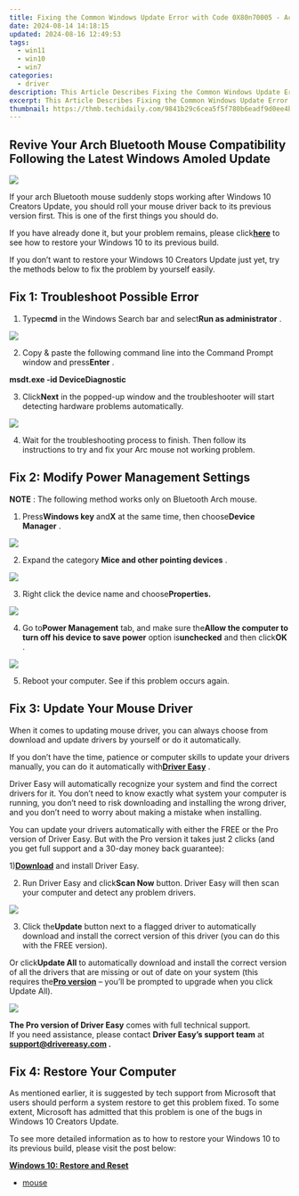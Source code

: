 ```yaml
---
title: Fixing the Common Windows Update Error with Code 0X80n70005 - Access Is Blocked
date: 2024-08-14 14:18:15
updated: 2024-08-16 12:49:53
tags:
  - win11
  - win10
  - win7
categories:
  - driver
description: This Article Describes Fixing the Common Windows Update Error with Code 0X80n70005 - Access Is Blocked
excerpt: This Article Describes Fixing the Common Windows Update Error with Code 0X80n70005 - Access Is Blocked
thumbnail: https://thmb.techidaily.com/9841b29c6cea5f5f780b6eadf9d0ee4bcbe0f046fdd4bc1a6bbe581309b919ba.jpg
---
```


## Revive Your Arch Bluetooth Mouse Compatibility Following the Latest Windows Amoled Update

![](https://images.drivereasy.com/wp-content/uploads/2017/04/img_58f6d83880e55.jpg)

 If your arch Bluetooth mouse suddenly stops working after Windows 10 Creators Update, you should roll your mouse driver back to its previous version first. This is one of the first things you should do.

 If you have already done it, but your problem remains, please click[**here**](https://tools.techidaily.com/drivereasy/download/) to see how to restore your Windows 10 to its previous build.

 If you don’t want to restore your Windows 10 Creators Update just yet, try the methods below to fix the problem by yourself easily.

## **Fix 1: Troubleshoot Possible Error**

 1) Type**cmd** in the Windows Search bar and select**Run as administrator** .

![](https://images.drivereasy.com/wp-content/uploads/2020/05/cmd-run-as-admin.jpg)

 2) Copy & paste the following command line into the Command Prompt window and press**Enter** .

**msdt.exe -id DeviceDiagnostic**

 3) Click**Next** in the popped-up window and the troubleshooter will start detecting hardware problems automatically.

![](https://images.drivereasy.com/wp-content/uploads/2018/10/next-step.jpg)

 4) Wait for the troubleshooting process to finish. Then follow its instructions to try and fix your Arc mouse not working problem.

## **Fix 2: Modify Power Management Settings**

**NOTE** : The following method works only on Bluetooth Arch mouse.

 1) Press**Windows key** and**X** at the same time, then choose**Device Manager** .

![](https://images.drivereasy.com/wp-content/uploads/2017/04/img_58f6e1d72d8f0.png)

2) Expand the category **Mice and other pointing devices** .

![](https://images.drivereasy.com/wp-content/uploads/2017/04/img_58f6e401a0d77.jpg)

 3) Right click the device name and choose**Properties.**

![](https://images.drivereasy.com/wp-content/uploads/2017/04/img_58f6e3d5bf031.jpg)

 4) Go to**Power Management** tab, and make sure the**Allow the computer to turn off his device to save power** option is**unchecked** and then click**OK** .

![](https://images.drivereasy.com/wp-content/uploads/2016/09/allow-the-computer-to-turn-off-his-device-to-save-power.png)

5) Reboot your computer. See if this problem occurs again.

## **Fix 3: Update Your Mouse Driver**

 When it comes to updating mouse driver, you can always choose from download and update drivers by yourself or do it automatically.

 If you don’t have the time, patience or computer skills to update your drivers manually, you can do it automatically with[**Driver Easy**](https://tools.techidaily.com/drivereasy/download/) .

 Driver Easy will automatically recognize your system and find the correct drivers for it. You don’t need to know exactly what system your computer is running, you don’t need to risk downloading and installing the wrong driver, and you don’t need to worry about making a mistake when installing.

 You can update your drivers automatically with either the FREE or the Pro version of Driver Easy. But with the Pro version it takes just 2 clicks (and you get full support and a 30-day money back guarantee):

 1)[**Download**](https://tools.techidaily.com/drivereasy/download/) and install Driver Easy.

 2) Run Driver Easy and click**Scan Now** button. Driver Easy will then scan your computer and detect any problem drivers.

![](https://images.drivereasy.com/wp-content/uploads/2020/05/Driver-Easy-Scan.jpg)

 3) Click the**Update** button next to a flagged driver to automatically download and install the correct version of this driver (you can do this with the FREE version).

 Or click**Update All** to automatically download and install the correct version of all the drivers that are missing or out of date on your system (this requires the[**Pro version**](https://tools.techidaily.com/drivereasy/download/) – you’ll be prompted to upgrade when you click Update All).

![](https://images.drivereasy.com/wp-content/uploads/2021/09/DE-update-mouse-driver.jpg)

**The Pro version of Driver Easy** comes with full technical support.  
 If you need assistance, please contact **Driver Easy’s support team** at **[support@drivereasy.com](https://tools.techidaily.com/drivereasy/download/) .**

## **Fix 4: Restore Your Computer**

 As mentioned earlier, it is suggested by tech support from Microsoft that users should perform a system restore to get this problem fixed. To some extent, Microsoft has admitted that this problem is one of the bugs in Windows 10 Creators Update.

 To see more detailed information as to how to restore your Windows 10 to its previous build, please visit the post below:

[**Windows 10: Restore and Reset**](https://tools.techidaily.com/drivereasy/download/)

* [mouse](https://tools.techidaily.com/drivereasy/download/)

<ins class="adsbygoogle"
     style="display:block"
     data-ad-format="autorelaxed"
     data-ad-client="ca-pub-7571918770474297"
     data-ad-slot="1223367746"></ins>



<ins class="adsbygoogle"
     style="display:block"
     data-ad-client="ca-pub-7571918770474297"
     data-ad-slot="8358498916"
     data-ad-format="auto"
     data-full-width-responsive="true"></ins>
